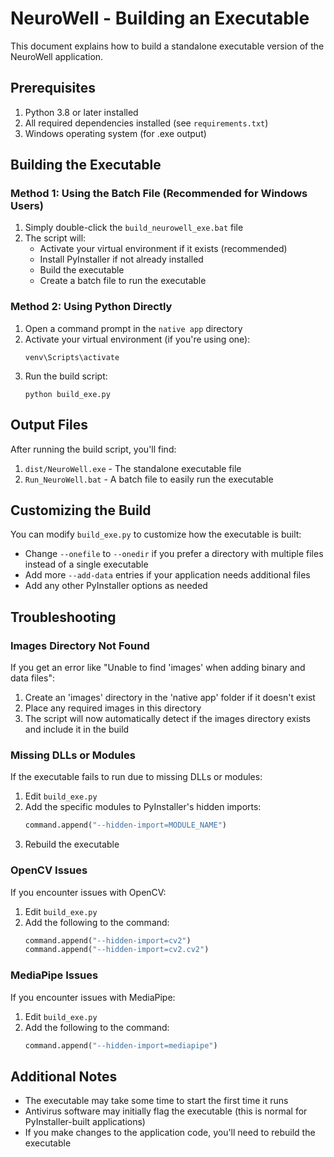 # NeuroWell - Building an Executable

This document explains how to build a standalone executable version of the NeuroWell application.

## Prerequisites

1. Python 3.8 or later installed
2. All required dependencies installed (see `requirements.txt`)
3. Windows operating system (for .exe output)

## Building the Executable

### Method 1: Using the Batch File (Recommended for Windows Users)

1. Simply double-click the `build_neurowell_exe.bat` file
2. The script will:
   - Activate your virtual environment if it exists (recommended)
   - Install PyInstaller if not already installed
   - Build the executable
   - Create a batch file to run the executable

### Method 2: Using Python Directly

1. Open a command prompt in the `native app` directory
2. Activate your virtual environment (if you're using one):
   ```
   venv\Scripts\activate
   ```
3. Run the build script:
   ```
   python build_exe.py
   ```

## Output Files

After running the build script, you'll find:

1. `dist/NeuroWell.exe` - The standalone executable file
2. `Run_NeuroWell.bat` - A batch file to easily run the executable

## Customizing the Build

You can modify `build_exe.py` to customize how the executable is built:

- Change `--onefile` to `--onedir` if you prefer a directory with multiple files instead of a single executable
- Add more `--add-data` entries if your application needs additional files
- Add any other PyInstaller options as needed

## Troubleshooting

### Images Directory Not Found

If you get an error like "Unable to find 'images' when adding binary and data files":

1. Create an 'images' directory in the 'native app' folder if it doesn't exist
2. Place any required images in this directory
3. The script will now automatically detect if the images directory exists and include it in the build

### Missing DLLs or Modules

If the executable fails to run due to missing DLLs or modules:

1. Edit `build_exe.py`
2. Add the specific modules to PyInstaller's hidden imports:
   ```python
   command.append("--hidden-import=MODULE_NAME")
   ```
3. Rebuild the executable

### OpenCV Issues

If you encounter issues with OpenCV:

1. Edit `build_exe.py`
2. Add the following to the command:
   ```python
   command.append("--hidden-import=cv2")
   command.append("--hidden-import=cv2.cv2")
   ```

### MediaPipe Issues

If you encounter issues with MediaPipe:

1. Edit `build_exe.py`
2. Add the following to the command:
   ```python
   command.append("--hidden-import=mediapipe")
   ```

## Additional Notes

- The executable may take some time to start the first time it runs
- Antivirus software may initially flag the executable (this is normal for PyInstaller-built applications)
- If you make changes to the application code, you'll need to rebuild the executable 